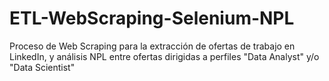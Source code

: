 # ETL-WebScraping-Selenium-NPL
Proceso de Web Scraping para la extracción de ofertas de trabajo en LinkedIn, y análisis NPL entre ofertas dirigidas a perfiles "Data Analyst" y/o "Data Scientist" 
